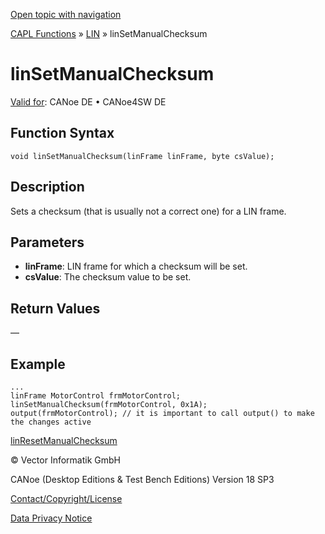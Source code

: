 [Open topic with navigation](../../../../../CANoeDEFamily.htm#Topics/CAPLFunctions/LIN/Functions/CAPLfunctionLINSetManualChecksum.md)

[CAPL Functions](../../CAPLfunctions.md) » [LIN](../CAPLfunctionsLINOverview.md) » linSetManualChecksum

# linSetManualChecksum

[Valid for](../../../Shared/FeatureAvailability.md):  CANoe DE • CANoe4SW DE

## Function Syntax

```plaintext
void linSetManualChecksum(linFrame linFrame, byte csValue);
```

## Description

Sets a checksum (that is usually not a correct one) for a LIN frame.

## Parameters

- **linFrame**: LIN frame for which a checksum will be set.
- **csValue**: The checksum value to be set.

## Return Values

—

## Example

```plaintext
...
linFrame MotorControl frmMotorControl;
linSetManualChecksum(frmMotorControl, 0x1A);
output(frmMotorControl); // it is important to call output() to make the changes active
```

[linResetManualChecksum](CAPLfunctionLINResetManualChecksum.md)

© Vector Informatik GmbH

CANoe (Desktop Editions & Test Bench Editions) Version 18 SP3

[Contact/Copyright/License](../../../Shared/ContactCopyrightLicense.md)

[Data Privacy Notice](https://www.vector.com/int/en/company/get-info/privacy-policy/)
